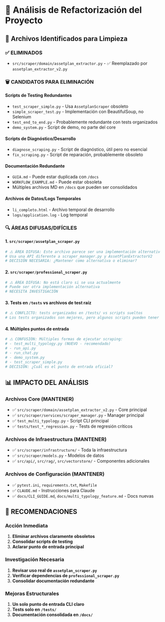 # 🧹 Análisis de Refactorización del Proyecto

## 📁 Archivos Identificados para Limpieza

### ✅ **ELIMINADOS**
- `src/scraper/domain/assetplan_extractor.py` - ✅ Reemplazado por `assetplan_extractor_v2.py`

### 🗑️ **CANDIDATOS PARA ELIMINACIÓN**

#### Scripts de Testing Redundantes
- `test_scraper_simple.py` - Usa `AssetplanScraper` obsoleto
- `simple_scraper_test.py` - Implementación con BeautifulSoup, no Selenium
- `test_end_to_end.py` - Probablemente redundante con tests organizados
- `demo_system.py` - Script de demo, no parte del core

#### Scripts de Diagnóstico/Desarrollo  
- `diagnose_scraping.py` - Script de diagnóstico, útil pero no esencial
- `fix_scraping.py` - Script de reparación, probablemente obsoleto

#### Documentación Redundante
- `GUIA.md` - Puede estar duplicada con `/docs`
- `WORKFLOW_EXAMPLE.md` - Puede estar obsoleta
- Múltiples archivos MD en `/docs` que pueden ser consolidados

#### Archivos de Datos/Logs Temporales
- `li_completo.html` - Archivo temporal de desarrollo
- `logs/application.log` - Log temporal

### 🔍 **ÁREAS DIFUSAS/DIFÍCILES**

#### 1. **`src/scraper/assetplan_scraper.py`**
```python
# ⚠️ ÁREA DIFUSA: Este archivo parece ser una implementación alternativa
# Usa una API diferente a scraper_manager.py y AssetPlanExtractorV2
# DECISIÓN NECESARIA: ¿Mantener como alternativa o eliminar?
```

#### 2. **`src/scraper/professional_scraper.py`**
```python
# ⚠️ ÁREA DIFUSA: No está claro si se usa actualmente
# Puede ser otra implementación alternativa
# NECESITA INVESTIGACIÓN
```

#### 3. **Tests en `/tests` vs archivos de test raíz**
```python
# ⚠️ CONFLICTO: tests organizados en /tests/ vs scripts sueltos
# Los tests organizados son mejores, pero algunos scripts pueden tener valor
```

#### 4. **Múltiples puntos de entrada**
```python
# ⚠️ CONFUSIÓN: Múltiples formas de ejecutar scraping:
# - test_multi_typology.py (NUEVO - recomendado)
# - run_api.py 
# - run_chat.py
# - demo_system.py
# - test_scraper_simple.py
# DECISIÓN: ¿Cuál es el punto de entrada oficial?
```

## 📊 **IMPACTO DEL ANÁLISIS**

### Archivos Core (MANTENER)
- ✅ `src/scraper/domain/assetplan_extractor_v2.py` - Core principal
- ✅ `src/scraper/services/scraper_manager.py` - Manager principal  
- ✅ `test_multi_typology.py` - Script CLI principal
- ✅ `tests/test_*_regression.py` - Tests de regresión críticos

### Archivos de Infraestructura (MANTENER)
- ✅ `src/scraper/infrastructure/` - Toda la infraestructura
- ✅ `src/scraper/models.py` - Modelos de datos
- ✅ `src/api/`, `src/rag/`, `src/vectorstore/` - Componentes adicionales

### Archivos de Configuración (MANTENER)
- ✅ `pytest.ini`, `requirements.txt`, `Makefile`
- ✅ `CLAUDE.md` - Instrucciones para Claude
- ✅ `docs/CLI_GUIDE.md`, `docs/multi_typology_feature.md` - Docs nuevas

## 🎯 **RECOMENDACIONES**

### Acción Inmediata
1. **Eliminar archivos claramente obsoletos**
2. **Consolidar scripts de testing**  
3. **Aclarar punto de entrada principal**

### Investigación Necesaria
1. **Revisar uso real de `assetplan_scraper.py`**
2. **Verificar dependencias de `professional_scraper.py`**
3. **Consolidar documentación redundante**

### Mejoras Estructurales
1. **Un solo punto de entrada CLI claro**
2. **Tests solo en `/tests/`** 
3. **Documentación consolidada en `/docs/`**